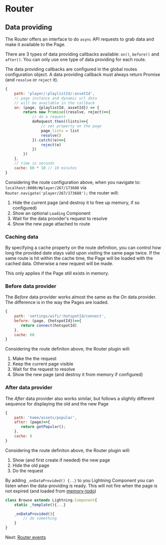 # Router

## Data providing

The Router offers an interface to do `async` API requests to grab data and make it available to the Page.

There are 3 types of data providing callbacks available: `on()`, `before()` and `after()`. You can only use one type of
data providing for each route.

The data providing callbacks are configured in the global routes configuration object. A data providing callback must always return Promise (and `resolve` or `reject` it).

```js
{
    path: 'player/:playlistId/:assetId',
    // page instance and dynamic url data
    // will be available in the callback
    on: (page, {playlistId, assetId}) => {
        return new Promise((resolve, reject)=>{
            // do a request
            doRequest.then((lists)=>{
                // set property on the page
                page.lists = list
                resolve()
            }).catch((e)=>{
                reject(e)
            })
        })
    },
    // time in seconds
    cache: 60 * 10 // 10 minutes
}
```

Considering the route configuration above, when you navigate to: `localhost:8080/#player/267/173688` via `Router.navigate('player/267/173688');` the router will:

1. Hide the current page (and destroy it to free up memory, if so configured)
2. Show an optional `Loading` Component
3. Wait for the data provider's request to resolve
4. Show the new page attached to route

### Caching data

By specifying a cache property on the route definition, you can control how long the provided date stays valid upon visiting
the same page twice. If the same route is hit within the cache time, the Page will be loaded with the cached data. Otherwise a
new request will be made.

This only applies if the Page still exists in memory.

### Before data provider

The _Before_ data provider works almost the same as the _On_ data provider. The difference is in the way the Pages are loaded.

```js
{
    path: 'settings/wifi/:hotspotId/connect',
    before: (page, {hotspotId})=>{
       return connect(hotspotId)
    },
    cache: 60
}
```

Considering the route definiton above, the Router plugin will:

1. Make the the request
2. Keep the current page visible
3. Wait for the request to resolve
4. Show the new page (and destroy it from memory if configured)

### After data provider

The _After_ data provider also works similar, but follows a slightly different sequence for displaying the old and the new Page

```js
{
    path: 'home/assets/popular',
    after: (page)=>{
       return getPopular();
    },
    cache: 0
}
```

Considering the route definiton above, the Router plugin will:

1. Show (and first create if needed) the new page
2. Hide the old page
3. Do the request


By adding `_onDataProvided() {..}` to you Lightning Component you can listen when the data-providing is ready. This
will not fire when the page is not expired (and loaded from [memory-todo](#))

```js
class Browse extends Lightning.Component{
    static _template(){...}

    _onDataProvided(){
        // do something
    }
}
```

Next:
[Router events](plugins/router/events.md)

